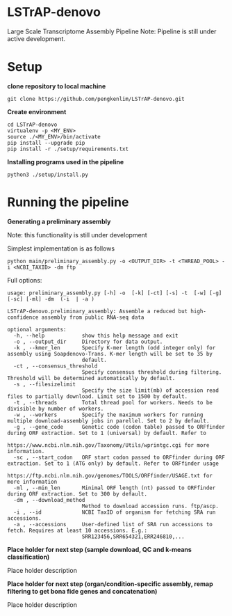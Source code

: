# LSTrAP-denovo
 Large Scale Transcriptome Assembly Pipeline
 Note: Pipeline is still under active development.

# Setup
**clone repository to local machine**
```
git clone https://github.com/pengkenlim/LSTrAP-denovo.git
```
**Create environment**
```
cd LSTrAP-denovo
virtualenv -p <MY_ENV>
source ./<MY_ENV>/bin/activate
pip install --upgrade pip
pip install -r ./setup/requirements.txt
```
**Installing programs used in the pipeline**
```
python3 ./setup/install.py
```

# Running the pipeline

**Generating a preliminary assembly**

Note: this functionality is still under development

Simplest implementation is as follows
```
python main/preliminary_assembly.py -o <OUTPUT_DIR> -t <THREAD_POOL> -i <NCBI_TAXID> -dm ftp
```

Full options:
```
usage: preliminary_assembly.py [-h] -o  [-k] [-ct] [-s] -t  [-w] [-g] [-sc] [-ml] -dm  (-i  | -a )

LSTrAP-denovo.preliminary_assembly: Assemble a reduced but high-confidence assembly from public RNA-seq data

optional arguments:
  -h, --help            show this help message and exit
  -o , --output_dir     Directory for data output.
  -k , --kmer_len       Specify K-mer length (odd integer only) for assembly using Soapdenovo-Trans. K-mer length will be set to 35 by
                        default.
  -ct , --consensus_threshold
                        Specify consensus threshold during filtering. Threshold will be determined automatically by default.
  -s , --filesizelimit
                        Specify the size limit(mb) of accession read files to partially download. Limit set to 1500 by default.
  -t , --threads        Total thread pool for workers. Needs to be divisible by number of workers.
  -w , --workers        Specify the maximum workers for running multiple download-assembly jobs in parellel. Set to 2 by default.
  -g , --gene_code      Genetic code (codon table) passed to ORFfinder during ORF extraction. Set to 1 (universal) by default. Refer to
                        https://www.ncbi.nlm.nih.gov/Taxonomy/Utils/wprintgc.cgi for more information.
  -sc , --start_codon   ORF start codon passed to ORFfinder during ORF extraction. Set to 1 (ATG only) by default. Refer to ORFfinder usage
                        https://ftp.ncbi.nlm.nih.gov/genomes/TOOLS/ORFfinder/USAGE.txt for more information
  -ml , --min_len       Minimal ORF length (nt) passed to ORFfinder during ORF extraction. Set to 300 by default.
  -dm , --download_method
                        Method to download accession runs. ftp/ascp.
  -i , --id             NCBI TaxID of organism for fetching SRA run accessions.
  -a , --accessions     User-defined list of SRA run accessions to fetch. Requires at least 10 accessions. E.g.:
                        SRR123456,SRR654321,ERR246810,...
```

**Place holder for next step (sample download, QC and k-means classification)**

Place holder description

**Place holder for next step (organ/condition-specific assembly, remap filtering to get bona fide genes and concatenation)**

Place holder description